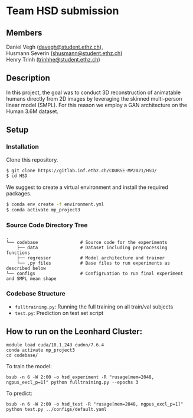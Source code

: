 # Team HSD submission

## Members
Daniel Vegh (davegh@student.ethz.ch),  
Husmann Severin (shusmann@student.ethz.ch)  
Henry Trinh (trinhhe@student.ethz.ch)

## Description

In this project, the goal was to conduct 3D reconstruction of animatable humans directly from 2D images by leveraging the skinned multi-person linear model (SMPL). For this reason we employ a GAN architecture on the Human 3.6M dataset.


## Setup

### Installation

Clone this repository.
```bash
$ git clone https://gitlab.inf.ethz.ch/COURSE-MP2021/HSD/
$ cd HSD
```

We suggest to create a virtual environment and install the required packages.
```bash
$ conda env create -f environment.yml
$ conda activate mp_project3
```


### Source Code Directory Tree
```
.
└── codebase                # Source code for the experiments
    ├── data                # Dataset including preprocessing functions
    ├── regressor           # Model architecture and trainer
    └── .py files           # Base files to run experiments as described below
└── configs                 # Configruation to run final experiment and SMPL mean shape

```
<!-- └── misc                # Images for README -->

### Codebase Structure

- `fulltraining.py`: Running the full training on all train/val subjects
- `test.py`: Prediction on test set script


## How to run on the Leonhard Cluster:
```
module load cuda/10.1.243 cudnn/7.6.4
conda activate mp_project3
cd codebase/
```

To train the model:
```
bsub -n 6 -W 2:00 -o hsd_experiment -R "rusage[mem=2048, ngpus_excl_p=1]" python fulltraining.py --epochs 3
```

To predict:
```
bsub -n 6 -W 2:00 -o hsd_test -R "rusage[mem=2048, ngpus_excl_p=1]" python test.py ../configs/default.yaml
```
